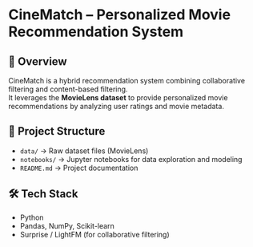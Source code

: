 # CineMatch – Personalized Movie Recommendation System

## 📌 Overview
CineMatch is a hybrid recommendation system combining collaborative filtering and content-based filtering.  
It leverages the **MovieLens dataset** to provide personalized movie recommendations by analyzing user ratings and movie metadata.

## 📂 Project Structure
- `data/` → Raw dataset files (MovieLens)
- `notebooks/` → Jupyter notebooks for data exploration and modeling
- `README.md` → Project documentation

## 🛠 Tech Stack
- Python
- Pandas, NumPy, Scikit-learn
- Surprise / LightFM (for collaborative filtering)


